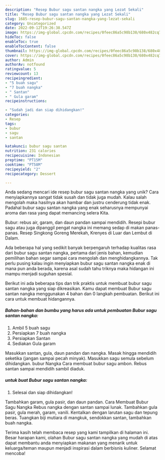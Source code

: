 ```yaml
---
description: "Resep Bubur sagu santan nangka yang Lezat Sekali"
title: "Resep Bubur sagu santan nangka yang Lezat Sekali"
slug: 1685-resep-bubur-sagu-santan-nangka-yang-lezat-sekali
category: Uncategorized
date: 2022-09-12T19:26:38.547Z
image: https://img-global.cpcdn.com/recipes/0feec86a5c98b138/680x482cq70/bubur-sagu-santan-nangka-foto-resep-utama.jpg
hideToc: false
enableToc: true
enableTocContent: false
thumbnail: https://img-global.cpcdn.com/recipes/0feec86a5c98b138/680x482cq70/bubur-sagu-santan-nangka-foto-resep-utama.jpg
cover: https://img-global.cpcdn.com/recipes/0feec86a5c98b138/680x482cq70/bubur-sagu-santan-nangka-foto-resep-utama.jpg
author: Admin
authorAv: notfound
ratingvalue: 5
reviewcount: 13
recipeingredient:
- "5 buah sagu"
- "7 buah nangka"
- " Santan"
- " Gula garam"
recipeinstructions:

- "Sudah jadi dan siap dihidangkan!"
categories:
- Resep
tags:
- bubur
- sagu
- santan

katakunci: bubur sagu santan 
nutrition: 231 calories
recipecuisine: Indonesian
preptime: "PT15M"
cooktime: "PT58M"
recipeyield: "2"
recipecategory: Dessert

---
```





Anda sedang mencari ide resep bubur sagu santan nangka yang unik? Cara menyiapkannya sangat tidak susah dan tidak juga mudah. Kalau salah mengolah maka hasilnya akan hambar dan justru cenderung tidak enak. Padahal bubur sagu santan nangka yang enak seharusnya mempunyai aroma dan rasa yang dapat memancing selera Kita.





Bubur: rebus air, garam, dan daun pandan sampai mendidih. Resepi bubur sagu atau juga dipanggil pengat nangka ini memang sedap di makan panas-panas. Resep Singkong Goreng Merekah, Krenyes di Luar dan Lembut di Dalam.

Ada beberapa hal yang sedikit banyak berpengaruh terhadap kualitas rasa dari bubur sagu santan nangka, pertama dari jenis bahan, kemudian pemilihan bahan segar sampai cara mengolah dan menghidangkannya. Tak perlu pusing kalau ingin menyiapkan bubur sagu santan nangka enak di mana pun anda berada, karena asal sudah tahu triknya maka hidangan ini mampu menjadi suguhan spesial.






Berikut ini ada beberapa tips dan trik praktis untuk membuat bubur sagu santan nangka yang siap dikreasikan. Kamu dapat membuat Bubur sagu santan nangka menggunakan 4 bahan dan 0 langkah pembuatan. Berikut ini cara untuk membuat hidangannya.

<!--inarticleads1-->

##### Bahan-bahan dan bumbu yang harus ada untuk pembuatan Bubur sagu santan nangka:

1. Ambil 5 buah sagu
1. Persiapkan 7 buah nangka
1. Persiapkan  Santan
1. Sediakan  Gula garam


Masukkan santan, gula, daun pandan dan nangka. Masak hingga mendidih seketika (jangan sampai pecah minyak). Masukkan sagu semula sebelum dihidangkan. bubur Nangka Cara membuat bubur sagu ambon. Rebus santan sampai mendidih sambil diaduk. 

<!--inarticleads2-->

#####  untuk buat Bubur sagu santan nangka:


1. Selesai dan siap dihidangkan!

Tambahkan garam, gula pasir, dan daun pandan. Cara Membuat Bubur Sagu Nangka Rebus nangka dengan santan sampai lunak. Tambahkan gula pasir, gula merah, garam, vanili. Kentalkan dengan larutan sagu dan tepung beras. Tuangkan biji mutiara di mangkuk, sendokkan santan, tambahkan buah nangka. 

Terima kasih telah membaca resep yang kami tampilkan di halaman ini. Besar harapan kami, olahan Bubur sagu santan nangka yang mudah di atas dapat membantu anda menyiapkan makanan yang menarik untuk keluarga/teman maupun menjadi inspirasi dalam berbisnis kuliner. Selamat mencoba!
